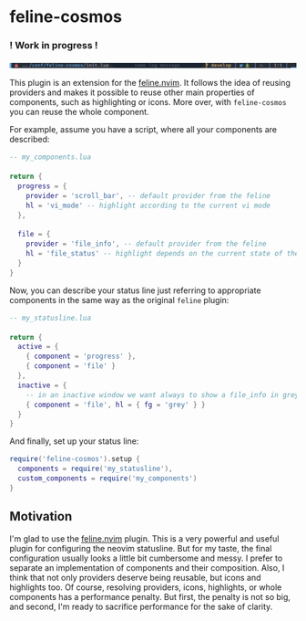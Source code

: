 # feline-cosmos 
### ! Work in progress !

![dark_example](dark_example.png)

This plugin is an extension for the [feline.nvim](https://github.com/feline-nvim/feline.nvim). 
It follows the idea of reusing providers and makes it possible to reuse other main properties 
of components, such as highlighting or icons. More over, with `feline-cosmos` you can reuse 
the whole component.

For example, assume you have a script, where all your components are described:

```lua
-- my_components.lua

return {
  progress = {
    provider = 'scroll_bar', -- default provider from the feline
    hl = 'vi_mode' -- highlight according to the current vi mode
  },

  file = {
    provider = 'file_info', -- default provider from the feline
    hl = 'file_status' -- highlight depends on the current state of the file (readonly, modified or nothing)
  }
}
```

Now, you can describe your status line just referring to appropriate components in the same way 
as the original `feline` plugin:

```lua
-- my_statusline.lua

return {
  active = {
    { component = 'progress' },
    { component = 'file' }
  },
  inactive = {
    -- in an inactive window we want always to show a file_info in grey
    { component = 'file', hl = { fg = 'grey' } }
  }
}
```

And finally, set up your status line:

```lua
require('feline-cosmos').setup {
  components = require('my_statusline'),
  custom_components = require('my_components')
}
```

## Motivation

I'm glad to use the [feline.nvim](https://github.com/feline-nvim/feline.nvim) plugin. This is a very
powerful and useful plugin for configuring the neovim statusline. But for my taste, the final
configuration usually looks a little bit cumbersome and messy. I prefer to separate an
implementation of components and their composition. Also, I think that not only providers deserve
being reusable, but icons and highlights too. Of course, resolving providers, icons, highlights, or
whole components has a performance penalty. But first, the penalty is not so big, and second, I'm
ready to sacrifice performance for the sake of clarity.
